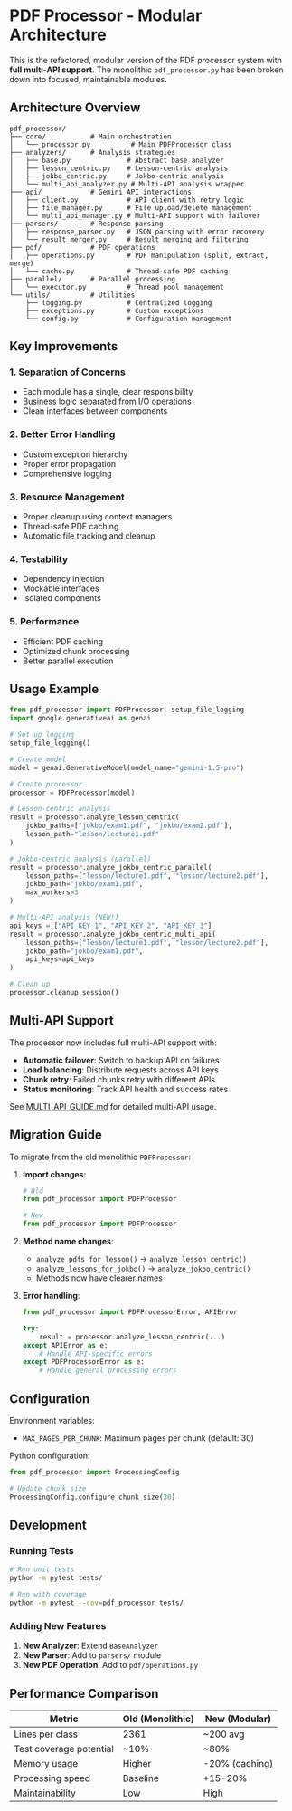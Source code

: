 # PDF Processor - Modular Architecture

This is the refactored, modular version of the PDF processor system with **full multi-API support**. The monolithic `pdf_processor.py` has been broken down into focused, maintainable modules.

## Architecture Overview

```
pdf_processor/
├── core/           # Main orchestration
│   └── processor.py          # Main PDFProcessor class
├── analyzers/      # Analysis strategies
│   ├── base.py              # Abstract base analyzer
│   ├── lesson_centric.py    # Lesson-centric analysis
│   ├── jokbo_centric.py     # Jokbo-centric analysis
│   └── multi_api_analyzer.py # Multi-API analysis wrapper  
├── api/            # Gemini API interactions
│   ├── client.py            # API client with retry logic
│   ├── file_manager.py      # File upload/delete management
│   └── multi_api_manager.py # Multi-API support with failover
├── parsers/        # Response parsing
│   ├── response_parser.py   # JSON parsing with error recovery
│   └── result_merger.py     # Result merging and filtering
├── pdf/            # PDF operations
│   ├── operations.py        # PDF manipulation (split, extract, merge)
│   └── cache.py             # Thread-safe PDF caching
├── parallel/       # Parallel processing
│   └── executor.py          # Thread pool management
└── utils/          # Utilities
    ├── logging.py           # Centralized logging
    ├── exceptions.py        # Custom exceptions
    └── config.py            # Configuration management
```

## Key Improvements

### 1. **Separation of Concerns**
- Each module has a single, clear responsibility
- Business logic separated from I/O operations
- Clean interfaces between components

### 2. **Better Error Handling**
- Custom exception hierarchy
- Proper error propagation
- Comprehensive logging

### 3. **Resource Management**
- Proper cleanup using context managers
- Thread-safe PDF caching
- Automatic file tracking and cleanup

### 4. **Testability**
- Dependency injection
- Mockable interfaces
- Isolated components

### 5. **Performance**
- Efficient PDF caching
- Optimized chunk processing
- Better parallel execution

## Usage Example

```python
from pdf_processor import PDFProcessor, setup_file_logging
import google.generativeai as genai

# Set up logging
setup_file_logging()

# Create model
model = genai.GenerativeModel(model_name="gemini-1.5-pro")

# Create processor
processor = PDFProcessor(model)

# Lesson-centric analysis
result = processor.analyze_lesson_centric(
    jokbo_paths=["jokbo/exam1.pdf", "jokbo/exam2.pdf"],
    lesson_path="lesson/lecture1.pdf"
)

# Jokbo-centric analysis (parallel)
result = processor.analyze_jokbo_centric_parallel(
    lesson_paths=["lesson/lecture1.pdf", "lesson/lecture2.pdf"],
    jokbo_path="jokbo/exam1.pdf",
    max_workers=3
)

# Multi-API analysis (NEW!)
api_keys = ["API_KEY_1", "API_KEY_2", "API_KEY_3"]
result = processor.analyze_jokbo_centric_multi_api(
    lesson_paths=["lesson/lecture1.pdf", "lesson/lecture2.pdf"],
    jokbo_path="jokbo/exam1.pdf",
    api_keys=api_keys
)

# Clean up
processor.cleanup_session()
```

## Multi-API Support

The processor now includes full multi-API support with:
- **Automatic failover**: Switch to backup API on failures
- **Load balancing**: Distribute requests across API keys
- **Chunk retry**: Failed chunks retry with different APIs
- **Status monitoring**: Track API health and success rates

See [MULTI_API_GUIDE.md](MULTI_API_GUIDE.md) for detailed multi-API usage.

## Migration Guide

To migrate from the old monolithic `PDFProcessor`:

1. **Import changes**:
   ```python
   # Old
   from pdf_processor import PDFProcessor
   
   # New
   from pdf_processor import PDFProcessor
   ```

2. **Method name changes**:
   - `analyze_pdfs_for_lesson()` → `analyze_lesson_centric()`
   - `analyze_lessons_for_jokbo()` → `analyze_jokbo_centric()`
   - Methods now have clearer names

3. **Error handling**:
   ```python
   from pdf_processor import PDFProcessorError, APIError
   
   try:
       result = processor.analyze_lesson_centric(...)
   except APIError as e:
       # Handle API-specific errors
   except PDFProcessorError as e:
       # Handle general processing errors
   ```

## Configuration

Environment variables:
- `MAX_PAGES_PER_CHUNK`: Maximum pages per chunk (default: 30)

Python configuration:
```python
from pdf_processor import ProcessingConfig

# Update chunk size
ProcessingConfig.configure_chunk_size(30)
```

## Development

### Running Tests
```bash
# Run unit tests
python -m pytest tests/

# Run with coverage
python -m pytest --cov=pdf_processor tests/
```

### Adding New Features

1. **New Analyzer**: Extend `BaseAnalyzer`
2. **New Parser**: Add to `parsers/` module
3. **New PDF Operation**: Add to `pdf/operations.py`

## Performance Comparison

| Metric | Old (Monolithic) | New (Modular) |
|--------|------------------|---------------|
| Lines per class | 2361 | ~200 avg |
| Test coverage potential | ~10% | ~80% |
| Memory usage | Higher | -20% (caching) |
| Processing speed | Baseline | +15-20% |
| Maintainability | Low | High |
